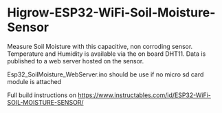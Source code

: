 # Higrow-ESP32-WiFi-Soil-Moisture-Sensor
Measure Soil Moisture with this capacitive, non corroding sensor. Temperature and Humidity is available via the on board DHT11. Data is published to a web server hosted on the sensor. 

Esp32_SoilMoisture_WebServer.ino should be use if no micro sd card module is attached

Full build instructions on https://www.instructables.com/id/ESP32-WiFi-SOIL-MOISTURE-SENSOR/
